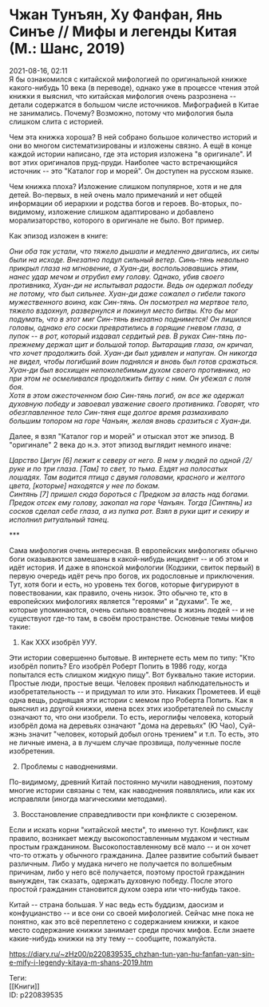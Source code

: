 Чжан Тунъян, Ху Фанфан, Янь Синъе // Мифы и легенды Китая (М.: Шанс, 2019)
===========================================================================

   
 2021-08-16, 02:11   
  Я бы ознакомился с китайской мифологией по оригинальной книжке какого-нибудь 10 века (в переводе), однако уже в процессе чтения этой книжки я выяснил, что китайская мифология очень разрознена -- детали содержатся в большом числе источников. Мифографией в Китае не занимались. Почему? Возможно, потому что мифология была слишком слита с историей.   
   
 Чем эта книжка хороша? В ней собрано большое количество историй и они во многом систематизированы и изложены связно. А ещё в конце каждой истории написано, где эта история изложена "в оригинале". И вот этих оригиналов пруд-пруди. Наиболее часто встречающийся источник -- это "Каталог гор и морей". Он доступен на русском языке.   
   
 Чем книжка плоха? Изложение слишком популярное, хотя и не для детей. Во-первых, в ней очень мало примечаний и нет общей информации об иерархии и родства богов и героев. Во-вторых, по-видимому, изложение слишком адаптировано и добавлено морализаторство, которого в оригинале не было. Вот пример.   
   
 Как эпизод изложен в книге:   
   
  *Они оба так устали, что тяжело дышали и медленно двигались, их силы были на исходе. Внезапно подул сильный ветер. Синь-тянь невольно прикрыл глаза на мгновение, а Хуан-ди, воспользовавшись этим, нанес удар мечом и отрубил ему голову. Однако, убив своего противника, Хуан-ди не испытывал радости. Ведь он одержал победу не потому, что был сильнее. Хуан-ди даже сожалел о гибели такого мужественного воина, как Син-тянь. Он посмотрел на мертвое тело, тяжело вздохнул, развернулся и покинул место битвы. Кто бы мог подумать, что в этот миг Син-тянь внезапно поднимется! Он лишился головы, однако его соски превратились в горящие гневом глаза, а пупок -- в рот, который издавал сердитый рев. В руках Син-тянь по-прежнему держал щит и большой топор. Вытаращив глаза, он кричал, что хочет продолжить бой. Хуан-ди был удивлен и напуган. Он никогда не видел, чтобы погибший воин поднялся и вновь был готов сражаться. Хуан-ди был восхищен непоколебимым духом своего противника, но при этом не осмеливался продолжить битву с ним. Он убежал с поля боя.   
 Хотя в этом ожесточенном бою Син-тянь погиб, он все же одержал духовную победу и завоевал уважение своего противника. Говорят, что обезглавленное тело Син-тяня еще долгое время размахивало большим топором на горе Чанъян, желая вновь сразиться с Хуан-ди.*    
   
 Далее, я взял "Каталог гор и морей" и отыскал этот же эпизод. В "оригинале" 2 века до н.э. этот эпизод выглядит немного иначе:   
   
  *Царство Цигун [6] лежит к северу от него. В нем у людей по одной /2/ руке и по три глаза. [Там] то свет, то тьма. Ездят на полосатых лошадях. Там водится птица с двумя головами, красного и желтого цвета, [которые] находятся у нее по бокам.   
 Синтянь [7] пришел сюда бороться с Предком за власть над богами. Предок отсек ему голову, закопал на горе Чанъян. Тогда [Синтянь] из сосков сделал себе глаза, а из пупка рот. Взял в руки щит и секиру и исполнил ритуальный танец.*    
   
 \*\*\*   
   
 Сама мифология очень интересная. В европейских мифологиях обычно боги оказываются замешаны в какой-нибудь инцидент -- и об этом и идёт история. И даже в японской мифологии (Кодзики, свиток первый) в первую очередь идёт речь про богов, их родословные и приключения. Тут, хотя боги и есть, но уровень тех богов, которые фигурируют в повествовании, как правило, очень низок. Это обычно те, кто в европейских мифологиях является "героями" и "духами". Те же, которые упоминаются, очень сильно вовлечены в жизнь людей -- и не существуют где-то там, в своём пространстве. Основные темы мифов такие:   
   
 1. Как ХХХ изобрёл УУУ.   
   
 Эти истории совершенно бытовые. В интернете есть мем по типу: "Кто изобрёл попить? Его изобрёл Роберт Попить в 1986 году, когда попытался есть слишком жидкую пищу". Вот буквально такие истории. Простые люди, простые вещи. Человек проявил наблюдательность и изобретательность -- и придумал то или это. Никаких Прометеев. И ещё одна вещь, роднящая эти истории с мемом про Роберта Попить. Как я выяснил из другой книжки, имена всех этих изобретателей по смыслу означают то, что они изобрели. То есть, иероглифы человека, который изобрёл дома на деревьях означают "дома на деревьях" (Ю Чао), Суй-жэнь значит "человек, который добыл огонь трением" и т.п. То есть, это не личные имена, а в лучшем случае прозвища, полученные после изобретения.   
   
 2. Проблемы с наводнениями.   
   
 По-видимому, древний Китай постоянно мучили наводнения, поэтому многие истории связаны с тем, как наводнения появлялись, или как их исправляли (иногда магическими методами).   
   
 3. Восстановление справедливости при конфликте с сюзереном.   
   
 Если и искать корни "китайской мести", то именно тут. Конфликт, как правило, возникает между высокопоставленным мудаком и честным простым гражданином. Высокопоставленному всё мало -- и он хочет что-то отжать у обычного гражданина. Далее развитие событий бывает различным. Либо у мудака ничего не получается по волшебным причинам, либо у него всё получается, поэтому простой гражданин вынужден, так сказать, одержать духовную победу. После этого простой гражданин становится духом озера или что-нибудь такое.   
   
 Китай -- страна большая. У нас ведь есть буддизм, даосизм и конфуцианство -- и все они со своей мифологией. Сейчас мне пока не понятно, как это всё переплетено с содержанием книжки, и какое место содержание книжки занимает среди прочих мифов. Если знаете какие-нибудь книжки на эту тему -- сообщите, пожалуйста.   
    
 <https://diary.ru/~zHz00/p220839535_chzhan-tun-yan-hu-fanfan-yan-sin-e-mify-i-legendy-kitaya-m-shans-2019.htm>   
   
 Теги:   
 [[Книги]]   
 ID: p220839535